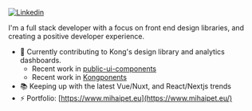 [![Linkedin](https://img.shields.io/badge/-LinkedIn-blue?style=flat&logo=Linkedin&logoColor=white)](http://linkedin.com/in/mihaipeteu/)

I'm a full stack developer with a focus on front end design libraries, and creating a positive developer experience.

- 🔭 Currently contributing to Kong's design library and analytics dashboards.
  * Recent work in [public-ui-components](https://github.com/Kong/public-ui-components/pulls?q=is%3Apr+is%3Aclosed+author%3Amihai-peteu)
  * Recent work in [Kongponents](https://github.com/Kong/kongponents/pulls?q=is%3Apr+author%3Amihai-peteu+is%3Aclosed) 
- 📚 Keeping up with the latest Vue/Nuxt, and React/Nextjs trends
- ⚡ Portfolio: [https://www.mihaipet.eu](https://www.mihaipet.eu/)
